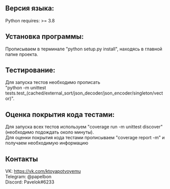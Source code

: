 Версия языка:
-----------------------------------
Python requires: >= 3.8

Установка программы:
-----------------------------------
Прописываем в терминале "python setup.py install", находясь в главной папке проекта.

Тестирование:
-----------------------------------
Для запуска тестов необходимо прописать  
"python -m unittest tests.test_(cached/external_sort/json_decoder/json_encoder/singleton/vector)".

Оценка покрытия кода тестами:
-----------------------------------
Для запуска всех тестов используем "coverage run -m unittest discover" (необходимо подождать около минуты).  
Для оценки покрытия кода тестами прописываем "coverage report -m" и получаем необходимую информацию

Контакты
-----------------------------------
VK: https://vk.com/ktoyapotvoyemu  
Telegram: @papelbon  
Discord: Pavelok#6233